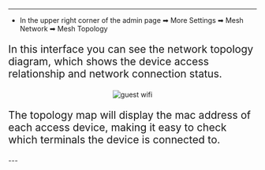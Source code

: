 <style>
    .text {
        font-size: 21px; 
    }
</style>
---
- In the upper right corner of the admin page ➡ More Settings ➡ Mesh Network ➡ Mesh Topology

<p class="text">
In this interface you can see the network topology diagram, which shows the device access relationship and network connection status.
</p>
<div style="text-align: center;">
    <img alt="guest wifi" class="boxshadow" src="/images/topo.png">
</div>
<p class="text">
The topology map will display the mac address of each access device, making it easy to check which terminals the device is connected to.
</p>
---